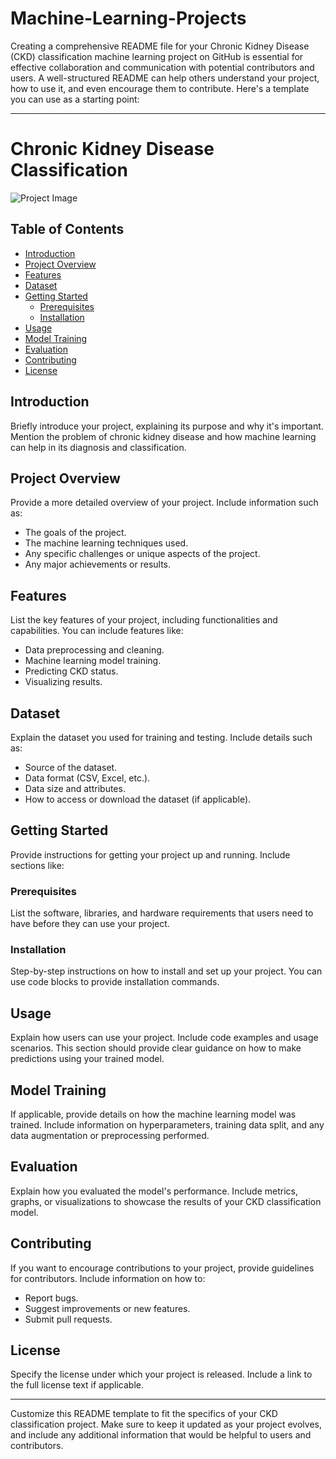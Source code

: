 # Machine-Learning-Projects

Creating a comprehensive README file for your Chronic Kidney Disease (CKD) classification machine learning project on GitHub is essential for effective collaboration and communication with potential contributors and users. A well-structured README can help others understand your project, how to use it, and even encourage them to contribute. Here's a template you can use as a starting point:

---

# Chronic Kidney Disease Classification

![Project Image](insert_image_url_here)

## Table of Contents

- [Introduction](#introduction)
- [Project Overview](#project-overview)
- [Features](#features)
- [Dataset](#dataset)
- [Getting Started](#getting-started)
  - [Prerequisites](#prerequisites)
  - [Installation](#installation)
- [Usage](#usage)
- [Model Training](#model-training)
- [Evaluation](#evaluation)
- [Contributing](#contributing)
- [License](#license)

## Introduction

Briefly introduce your project, explaining its purpose and why it's important. Mention the problem of chronic kidney disease and how machine learning can help in its diagnosis and classification.

## Project Overview

Provide a more detailed overview of your project. Include information such as:

- The goals of the project.
- The machine learning techniques used.
- Any specific challenges or unique aspects of the project.
- Any major achievements or results.

## Features

List the key features of your project, including functionalities and capabilities. You can include features like:

- Data preprocessing and cleaning.
- Machine learning model training.
- Predicting CKD status.
- Visualizing results.

## Dataset

Explain the dataset you used for training and testing. Include details such as:

- Source of the dataset.
- Data format (CSV, Excel, etc.).
- Data size and attributes.
- How to access or download the dataset (if applicable).

## Getting Started

Provide instructions for getting your project up and running. Include sections like:

### Prerequisites

List the software, libraries, and hardware requirements that users need to have before they can use your project.

### Installation

Step-by-step instructions on how to install and set up your project. You can use code blocks to provide installation commands.

## Usage

Explain how users can use your project. Include code examples and usage scenarios. This section should provide clear guidance on how to make predictions using your trained model.

## Model Training

If applicable, provide details on how the machine learning model was trained. Include information on hyperparameters, training data split, and any data augmentation or preprocessing performed.

## Evaluation

Explain how you evaluated the model's performance. Include metrics, graphs, or visualizations to showcase the results of your CKD classification model.

## Contributing

If you want to encourage contributions to your project, provide guidelines for contributors. Include information on how to:

- Report bugs.
- Suggest improvements or new features.
- Submit pull requests.

## License

Specify the license under which your project is released. Include a link to the full license text if applicable.

---

Customize this README template to fit the specifics of your CKD classification project. Make sure to keep it updated as your project evolves, and include any additional information that would be helpful to users and contributors.
